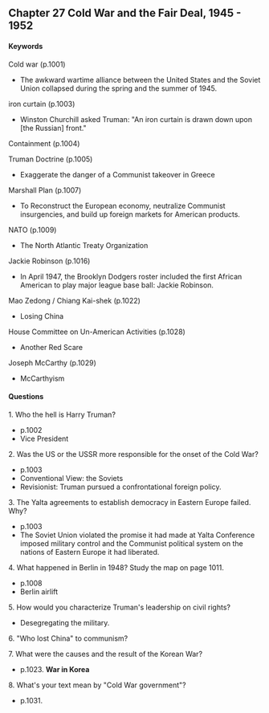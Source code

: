 ## Chapter 27 Cold War and the Fair Deal, 1945 - 1952

#### Keywords
Cold war (p.1001)
+ The awkward wartime alliance between the United States and the Soviet Union collapsed during the spring and the summer of 1945.

iron curtain (p.1003)
+ Winston Churchill asked Truman: "An iron curtain is drawn down upon [the Russian] front."

Containment (p.1004)

Truman Doctrine (p.1005)
+ Exaggerate the danger of a Communist takeover in Greece

Marshall Plan (p.1007)
 + To Reconstruct the European economy, neutralize Communist insurgencies, and build up foreign markets for American products.

NATO (p.1009)
+ The North Atlantic Treaty Organization

Jackie Robinson (p.1016)
+ In April 1947, the Brooklyn Dodgers roster included the first African American to play major league base ball: Jackie Robinson.

Mao Zedong / Chiang Kai-shek (p.1022)
+ Losing China

House Committee on Un-American Activities  (p.1028)
+ Another Red Scare

Joseph McCarthy (p.1029)
+ McCarthyism

#### Questions
1\.	Who the hell is Harry Truman?
+ p.1002
+ Vice President

2\. Was the US or the USSR more responsible for the onset of the Cold War?
+ p.1003
+ Conventional View: the Soviets
+ Revisionist: Truman pursued a confrontational foreign policy.

3\.	The Yalta agreements to establish democracy in Eastern Europe failed. Why?
+ p.1003
+ The Soviet Union violated the promise it had made at Yalta Conference imposed military control and the Communist political system on the nations of Eastern Europe it had liberated.

4\.	What happened in Berlin in 1948? Study the map on page 1011.
+ p.1008
+ Berlin airlift

5\.	How would you characterize Truman's leadership on civil rights?
+ Desegregating the military.

6\.	"Who lost China" to communism?

7\.	What were the causes and the result of the Korean War?
+ p.1023. **War in Korea**

8\. What's your text mean by "Cold War government"?
+ p.1031.
